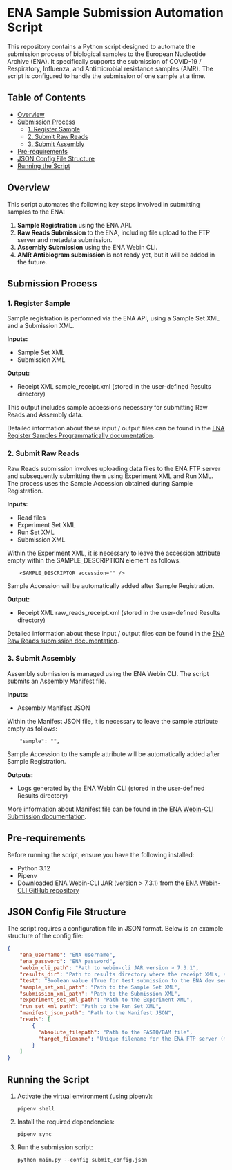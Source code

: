 # ENA Sample Submission Automation Script

This repository contains a Python script designed to automate the submission process of biological samples to the European Nucleotide Archive (ENA). It specifically supports the submission of COVID-19 / Respiratory, Influenza, and Antimicrobial resistance samples (AMR). The script is configured to handle the submission of one sample at a time.

## Table of Contents
- [Overview](#overview)
- [Submission Process](#submission-process)
  - [1. Register Sample](#1-sample-registration)
  - [2. Submit Raw Reads](#2-submit-raw-reads)
  - [3. Submit Assembly](#3-submit-assembly)
- [Pre-requirements](#pre-requirements)
- [JSON Config File Structure](#json-config-file-structure)
- [Running the Script](#running-the-script)

## Overview
This script automates the following key steps involved in submitting samples to the ENA:
1. **Sample Registration** using the ENA API.
2. **Raw Reads Submission** to the ENA, including file upload to the FTP server and metadata submission.
3. **Assembly Submission** using the ENA Webin CLI.
4. **AMR Antibiogram submission** is not ready yet, but it will be added in the future.

## Submission Process

### 1. Register Sample
Sample registration is performed via the ENA API, using a Sample Set XML and a Submission XML.

**Inputs:**
- Sample Set XML
- Submission XML

**Output:**
- Receipt XML sample_receipt.xml (stored in the user-defined Results directory)

This output includes sample accessions necessary for submitting Raw Reads and Assembly data.

Detailed information about these input / output files can be found in the [ENA Register Samples Programmatically documentation](https://ena-docs.readthedocs.io/en/latest/submit/samples/programmatic.html).

### 2. Submit Raw Reads
Raw Reads submission involves uploading data files to the ENA FTP server and subsequently submitting them using Experiment XML and Run XML. The process uses the Sample Accession obtained during Sample Registration.

**Inputs:**
- Read files
- Experiment Set XML
- Run Set XML
- Submission XML

Within the Experiment XML, it is necessary to leave the accession attribute empty within the SAMPLE_DESCRIPTION element as follows:

```shell
    <SAMPLE_DESCRIPTOR accession="" />
```

Sample Accession will be automatically added after Sample Registration.

**Output:**
- Receipt XML raw_reads_receipt.xml (stored in the user-defined Results directory)

Detailed information about these input / output files can be found in the [ENA Raw Reads submission documentation](https://ena-docs.readthedocs.io/en/latest/submit/reads/programmatic.html).

### 3. Submit Assembly
Assembly submission is managed using the ENA Webin CLI. The script submits an Assembly Manifest file.

**Inputs:**
- Assembly Manifest JSON

Within the Manifest JSON file, it is necessary to leave the sample attribute empty as follows:

```shell
    "sample": "",
```

Sample Accession to the sample attribute will be automatically added after Sample Registration.

**Outputs:**
- Logs generated by the ENA Webin CLI (stored in the user-defined Results directory)

More information about Manifest file can be found in the [ENA Webin-CLI Submission documentation](https://ena-docs.readthedocs.io/en/latest/submit/general-guide/webin-cli.html).

## Pre-requirements
Before running the script, ensure you have the following installed:
- Python 3.12
- Pipenv
- Downloaded ENA Webin-CLI JAR (version > 7.3.1) from the [ENA Webin-CLI GitHub repository](https://github.com/enasequence/webin-cli/releases)

## JSON Config File Structure
The script requires a configuration file in JSON format. Below is an example structure of the config file:

```json
{
    "ena_username": "ENA username",
    "ena_password": "ENA password",
    "webin_cli_path": "Path to webin-cli JAR version > 7.3.1",
    "results_dir": "Path to results directory where the receipt XMLs, submitted files and Assembly logs will be stored",
    "test": "Boolean value (True for test submission to the ENA dev server, False for production submission to the ENA prod server)",
    "sample_set_xml_path": "Path to the Sample Set XML",
    "submission_xml_path": "Path to the Submission XML",
    "experiment_set_xml_path": "Path to the Experiment XML",
    "run_set_xml_path": "Path to the Run Set XML",
    "manifest_json_path": "Path to the Manifest JSON",
    "reads": [
        {
          "absolute_filepath": "Path to the FASTQ/BAM file",
          "target_filename": "Unique filename for the ENA FTP server (must also be specified within the Run XML)"
        }
    ]
}
```

## Running the Script

1. Activate the virtual environment (using pipenv):

    ```shell
    pipenv shell
    ```

2. Install the required dependencies:

    ```shell
   pipenv sync
    ```

3. Run the submission script:

    ```shell
    python main.py --config submit_config.json
    ```


